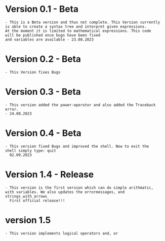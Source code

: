 # Version 0.1 - Beta

    - This is a Beta version and thus not complete. This Version currently is able to create a syntax tree and interpret given expressions.
    At the moment it is limited to mathematical expressions. This code will be published once bugs have been fixed
    and variables are available - 23.08.2023

# Version 0.2 - Beta 

    - This Version fixes Bugs

# Version 0.3 - Beta

    - This version added the power-operator and also added the Traceback error. 
    - 24.08.2023

# Version 0.4 - Beta 

    - This version fixed Bugs and improved the shell. Now to exit the shell simply type: quit
      02.09.2023

# Version 1.4 - Release

    - This version is the first version which can do simple arithmatic, with variables. We also updates the errormessages, and strings_with_arrows
      First official release!!!

# version 1.5 
    - This version implements logical operators and, or 